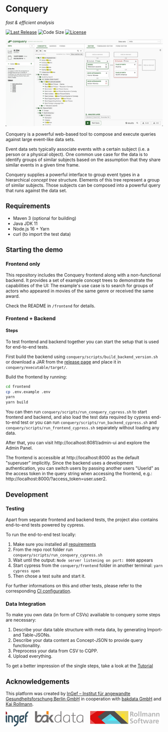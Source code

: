 # Conquery
*fast & efficient analysis*

[![Last Release](https://img.shields.io/github/release-date/bakdata/conquery.svg?logo=github)](https://github.com/bakdata/conquery/releases/latest)
![Code Size](https://img.shields.io/github/languages/code-size/bakdata/conquery.svg)
[![License](https://img.shields.io/github/license/bakdata/conquery.svg)](https://github.com/bakdata/conquery/blob/develop/LICENSE)


![conquery Screenshot](images/screenshot-v4.png)

Conquery is a powerful web-based tool to compose and execute queries against large event-like data sets.

Event data sets typically associate events with a certain subject (i.e. a person or a physical object). One common use case for the data is to identify groups of similar subjects based on the assumption that they share similar events in a given time frame.

Conquery supplies a powerful interface to group event types in a hierarchical *concept tree* structure. Elements of this tree represent a group of similar subjects. Those subjects can be composed into a powerful query that runs against the data set.

## Requirements
- Maven 3 (optional for building)
- Java JDK 11
- Node.js 16 + Yarn
- curl (to import the test data)

## Starting the demo

### Frontend only

This repository includes the Conquery frontend along with a non-functional backend. It provides a set of example concept trees to demonstrate the capabilities of the UI: The example's use case is to search for groups of actors who appeared in movies of the same genre or received the same award.

Check the README in `/frontend` for details.

### Frontend + Backend

#### Steps
To test frontend and backend together you can start the setup that is used for end-to-end tests.

First build the backend using `conquery/scripts/build_backend_version.sh` or download a JAR from
the [release page](https://github.com/bakdata/conquery/releases) and place it in `conquery/executable/target/`.

Build the frontend by running:

```bash
cd frontend
cp .env.example .env
yarn
yarn build
```

You can then run `conquery/scripts/run_conquery_cypress.sh` to start frontend and backend, and also load the test data required by cypress end-to-end test or you can run `conquery/scripts/run_backend_cypress.sh` and `conquery/scripts/run_frontend_cypress.sh` separately without loading any data.

After that, you can visit http://localhost:8081/admin-ui and explore the Admin Panel.

The frontend is accessible at http://localhost:8000 as the default "superuser" implicitly. Since the backend uses a development authentication, you can switch users by passing another users "UserId" as the access token in the query string when accessing the frontend, e.g.: http://localhost:8000/?access_token=user.user2.

## Development

### Testing
Apart from separate frontend and backend tests, the project also contains end-to-end tests powered by cypress.

To run the end-to-end test locally:
1. Make sure you installed all [requirements](#requirements)
2. From the repo root folder run  `conquery/scripts/run_conquery_cypress.sh`
3. Wait until the output: `Node server listening on port: 8000` appears
4. Start cypress from the `conquery/frontend` folder in another terminal: `yarn cypress open`
5. Then chose a test suite and start it.

For further informations on this and other tests, please refer to the corresponding [CI configuration](https://github.com/bakdata/conquery/tree/develop/.github/workflows).

### Data Integration
To make you own data (in form of CSVs) availiable to conquery some steps are necessary:

1. Describe your data table structure with meta data, by generating Import- and Table-JSONs.
2. Describe your data content as Concept-JSON to provide query functionallity.
3. Preprocess your data from CSV to CQPP.
4. Upload everything.

To get a better impression of the single steps, take a look at the [Tutorial](https://github.com/bakdata/conquery/tree/tutorial/mimic_iii_demo/mimic_iii.ipynb)


## Acknowledgements

This platform was created by [InGef – Institut für angewandte Gesundheitsforschung Berlin GmbH](http://www.ingef.de/) in cooperation with [bakdata GmbH](http://www.bakdata.com) and [Kai Rollmann](https://kairollmann.de/).

[<img alt="InGef – Institut für angewandte Gesundheitsforschung Berlin GmbH" src="images/ingef_logo.svg" height=50 align="top">](http://www.ingef.de/)
&emsp;
[<img alt="bakdata GmbH" src="images/bakdata_logo.svg" height=37 align="top">](http://www.bakdata.com)
&emsp;
[<img alt="Rollmann Software" src="images/rollmann_software_logo.png" height=41 align="top">](https://kairollmann.de)
